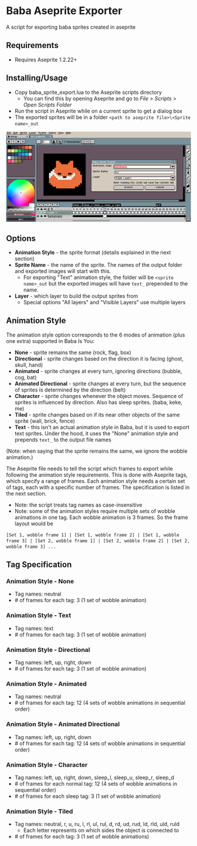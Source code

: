 # Baba Aseprite Exporter
A script for exporting baba sprites created in aseprite

## Requirements
- Requires Aseprite 1.2.22+

## Installing/Usage
- Copy baba_sprite_export.lua to the Aseprite scripts directory
  - You can find this by opening Aseprite and go to *File > Scripts > Open Scripts Folder*
- Run the script in Aseprite while on a current sprite to get a dialog box
- The exported sprites will be in a folder `<path to aseprite file>\<Sprite name>_out`

<img src="preview.png" alt="drawing" width="1000"/>

## Options
- **Animation Style** - the sprite format (details explained in the next section)
- **Sprite Name** - the name of the sprite. The names of the output folder and exported images will start with this.
  - For exporting "Text" animation style, the folder will be `<sprite name>_out` but the exported images will have `text_` prepended to the name.
- **Layer** - which layer to build the output sprites from
  - Special options "All layers" and "Visible Layers" use multiple layers

## Animation Style
The animation style option corresponds to the 6 modes of animation (plus one extra) supported in Baba Is You:
- **None** - sprite remains the same (rock, flag, box)
- **Directional** - sprite changes based on the direction it is facing (ghost, skull, hand)
- **Animated** - sprite changes at every turn, ignoring directions (bubble, cog, bat)
- **Animated Directional** - sprite changes at every turn, but the sequence of sprites is determined by the direction (belt)
- **Character** - sprite changes whenever the object moves. Sequence of sprites is influenced by direction. Also has sleep sprites. (baba, keke, me)
- **Tiled** - sprite changes based on if its near other objects of the same sprite (wall, brick, fence)
- **Text** - this isn't an actual animation style in Baba, but it is used to export text sprites. Under the hood, it uses the "None" animation style and prepends `text_` to the output file names

(Note: when saying that the sprite remains the same, we ignore the wobble animation.)

The Aseprite file needs to tell the script which frames to export while following the animation style requirements. This is done with Aseprite tags, which specify a range of frames. Each animation style needs a certain set of tags, each with a specific number of frames. The specification is listed in the next section.


- Note: the script treats tag names as case-insensitive
- Note: some of the animation styles require multiple sets of wobble animations in one tag. Each wobble animation is 3 frames. So the frame layout would be
```
[Set 1, wobble frame 1] | [Set 1, wobble frame 2] | [Set 1, wobble frame 3] | [Set 2, wobble frame 1] | [Set 2, wobble frame 2] | [Set 2, wobble frame 3] ...
```

## Tag Specification
### Animation Style - None
- Tag names: neutral
- \# of frames for each tag: 3 (1 set of wobble animation)

### Animation Style - Text
- Tag names: text
- \# of frames for each tag: 3 (1 set of wobble animation)
 

### Animation Style - Directional
- Tag names: left, up, right, down
- \# of frames for each tag: 3 (1 set of wobble animation)

### Animation Style - Animated
- Tag names: neutral
- \# of frames for each tag: 12 (4 sets of wobble animations in sequential order)

### Animation Style - Animated Directional
- Tag names: left, up, right, down
- \# of frames for each tag: 12 (4 sets of wobble animations in sequential order)

### Animation Style - Character
- Tag names: left, up, right, down, sleep_l, sleep_u, sleep_r, sleep_d
- \# of frames for each normal tag: 12 (4 sets of wobble animations in sequential order)
- \# of frames for each sleep tag: 3 (1 set of wobble animation)

### Animation Style - Tiled
- Tag names: neutral, r, u, ru, l, rl, ul, rul, d, rd, ud, rud, ld, rld, uld, ruld
  - Each letter represents on which sides the object is connected to
- \# of frames for each tag: 3 (1 set of wobble animations)